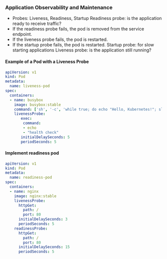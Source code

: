 ### Application Observability and Maintenance

- Probes: Liveness, Readiness, Startup
Readiness probe: is the application ready to receive traffic?
- If the readiness probe fails, the pod is removed from the service endpoint.
- If the liveness probe fails, the pod is restarted.
- If the startup probe fails, the pod is restarted.
Startup probe: for slow starting applications
Liveness probe: is the application still running?

#### Example of a Pod with a Liveness Probe

```yaml
apiVersion: v1
kind: Pod
metadata:
  name: liveness-pod
spec:
  containers:
  - name: busybox
    image: busybox:stable
    command: ['sh', '-c', 'while true; do echo "Hello, Kubernetes!"; sleep 5; done']
    livenessProbe:
       exec:
        command:
        - echo
        - "health check"
       initialDelaySeconds: 5
       periodSeconds: 5
```

#### Implement readiness pod

```yaml
apiVersion: v1
kind: Pod
metadata:
  name: readiness-pod
spec:
  containers:
  - name: nginx
    image: nginx:stable
    livenessProbe:
      httpGet:
        path: /
        port: 80
      initialDelaySeconds: 3
      periodSeconds: 5
    readinessProbe:
      httpGet:
        path: /
        port: 80
      initialDelaySeconds: 15
      periodSeconds: 5
```

    

